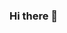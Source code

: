 ### Hi there 👋

<!--
**yuanjinren/yuanjinren** is a ✨ _special_ ✨ repository because its `README.md` (this file) appears on your GitHub profile.

Here are some ideas to get you started:

- 🔭 I’m currently working on a web application project. 
- 🌱 I’m currently learning deep learning algorithms. 
- 👯 I’m looking to collaborate on data scientists and machine learning engineers. 
- 🤔 I’m looking for a data scientist job. 
- 💬 Ask me about anything. 
- 📫 How to reach me: yuanjinren@gmail.com

-->
